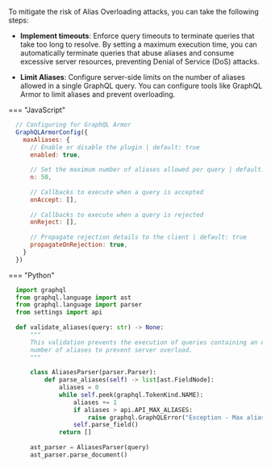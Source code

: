 To mitigate the risk of Alias Overloading attacks, you can take the following steps:

- **Implement timeouts**: Enforce query timeouts to terminate queries that take too long to resolve. By setting a maximum execution time, you can automatically terminate queries that abuse aliases and consume excessive server resources, preventing Denial of Service (DoS) attacks.

- **Limit Aliases**: Configure server-side limits on the number of aliases allowed in a single GraphQL query. You can configure tools like GraphQL Armor to limit aliases and prevent overloading.

=== "JavaScript"
  ```javascript
    // Configuring for GraphQL Armor
    GraphQLArmorConfig({
      maxAliases: {
        // Enable or disable the plugin | default: true
        enabled: true,
        
        // Set the maximum number of aliases allowed per query | default: 50
        n: 50,
    
        // Callbacks to execute when a query is accepted
        onAccept: [],
    
        // Callbacks to execute when a query is rejected
        onReject: [],
    
        // Propagate rejection details to the client | default: true
        propagateOnRejection: true,
      }
    })
  ```


=== "Python"
  ```python
    import graphql
    from graphql.language import ast
    from graphql.language import parser
    from settings import api
    
    def validate_aliases(query: str) -> None:
        """
        This validation prevents the execution of queries containing an excessive
        number of aliases to prevent server overload.
        """
    
        class AliasesParser(parser.Parser):
            def parse_aliases(self) -> list[ast.FieldNode]:
                aliases = 0
                while self.peek(graphql.TokenKind.NAME):
                    aliases += 1
                    if aliases > api.API_MAX_ALIASES:
                        raise graphql.GraphQLError("Exception - Max aliases exceeded")
                    self.parse_field()
                return []
    
        ast_parser = AliasesParser(query)
        ast_parser.parse_document()
  ```